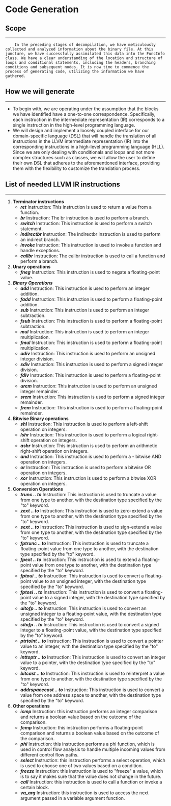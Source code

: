 # **Code Generation**

## **Scope**
--------------
        In the preceding stages of decompilation, we have meticulously collected and analyzed information about the binary file. At this juncture, we have successfully assimilated this data into the FuncInfo class. We have a clear understanding of the location and structure of loops and conditional statements, including the headers, branching conditions and subsequent nodes. It is now time to commence the process of generating code, utilizing the information we have gathered.

## **How we will generate**
---------------
- To begin with, we are operating under the assumption that the blocks we have identified have a one-to-one correspondence. Specifically, each instruction in the intermediate representation (IR) corresponds to a single instruction in the high-level programming language.
- We will design and implement a loosely coupled interface for our domain-specific language (DSL) that will handle the translation of all instructions in the LLVM intermediate representation (IR) into the corresponding instructions in a high-level programming language (HLL). Since we are only dealing with conditionals and loops and not more complex structures such as classes, we will allow the user to define their own DSL that adheres to the aforementioned interface, providing them with the flexibility to customize the translation process.

## **List of needed LLVM IR instructions**
-------------------

1. **Terminator instructions**
    - ***ret*** Instruction: This instruction is used to return a value from a function.
    - ***br*** Instruction: The br instruction is used to perform a branch.
    - ***switch*** Instruction: This instruction is used to perform a switch statement.
    - ***indirectbr*** Instruction: The indirectbr instruction is used to perform an indirect branch.
    - ***invoke*** Instruction: This instruction is used to invoke a function and handle exceptions.
    - ***callbr*** Instruction: The callbr instruction is used to call a function and perform a branch.
2. **Unary operations**
    - ***fneg*** Instruction: This instruction is used to negate a floating-point value.
3. ***Binary Operations***
    - ***add*** Instruction: This instruction is used to perform an integer addition.
    - ***fadd*** Instruction: This instruction is used to perform a floating-point addition.
    - ***sub*** Instruction: This instruction is used to perform an integer subtraction.
    - ***fsub*** Instruction: This instruction is used to perform a floating-point subtraction.
    - ***mul*** Instruction: This instruction is used to perform an integer multiplication.
    - ***fmul*** Instruction: This instruction is used to perform a floating-point multiplication.
    - ***udiv*** Instruction: This instruction is used to perform an unsigned integer division.
    - ***sdiv*** Instruction: This instruction is used to perform a signed integer division.
    - ***fdiv*** Instruction: This instruction is used to perform a floating-point division.
    - ***urem*** Instruction: This instruction is used to perform an unsigned integer remainder.
    - ***srem*** Instruction: This instruction is used to perform a signed integer remainder.
    - ***frem*** Instruction: This instruction is used to perform a floating-point remainder.
4. **Bitwise Binary operations**
    - ***shl*** Instruction: This instruction is used to perform a left-shift operation on integers.
    - ***lshr*** Instruction: This instruction is used to perform a logical right-shift operation on integers.
    - ***ashr*** Instruction: This instruction is used to perform an arithmetic right-shift operation on integers.
    - ***and*** Instruction: This instruction is used to perform a - bitwise AND operation on integers.
    - ***or*** Instruction: This instruction is used to perform a bitwise OR operation on integers.
    - ***xor*** Instruction: This instruction is used to perform a bitwise XOR operation on integers.
5. **Conversion Operations**
    - ***trunc .. to*** Instruction: This instruction is used to truncate a value from one type to another, with the destination type specified by the "to" keyword.
    - ***zext .. to*** Instruction: This instruction is used to zero-extend a value from one type to another, with the destination type specified by the "to" keyword.
    - ***sext .. to*** Instruction: This instruction is used to sign-extend a value from one type to another, with the destination type specified by the "to" keyword.
    - ***fptrunc .. to*** Instruction: This instruction is used to truncate a floating-point value from one type to another, with the destination type specified by the "to" keyword.
    - ***fpext .. to*** Instruction: This instruction is used to extend a floating-point value from one type to another, with the destination type specified by the "to" keyword.
    - ***fptoui .. to*** Instruction: This instruction is used to convert a floating-point value to an unsigned integer, with the destination type specified by the "to" keyword.
    - ***fptosi .. to*** Instruction: This instruction is used to convert a floating-point value to a signed integer, with the destination type specified by the "to" keyword.
    - ***uitofp .. to*** Instruction: This instruction is used to convert an unsigned integer to a floating-point value, with the destination type specified by the "to" keyword.
    - ***sitofp .. to*** Instruction: This instruction is used to convert a signed integer to a floating-point value, with the destination type specified by the "to" keyword.
    - ***ptrtoint .. to*** Instruction: This instruction is used to convert a pointer value to an integer, with the destination type specified by the "to" keyword.
    - ***inttoptr .. to*** Instruction: This instruction is used to convert an integer value to a pointer, with the destination type specified by the "to" keyword.
    - ***bitcast .. to*** Instruction: This instruction is used to reinterpret a value from one type to another, with the destination type specified by the "to" keyword.
    - ***addrspacecast .. to*** Instruction: This instruction is used to convert a value from one address space to another, with the destination type specified by the "to" keyword.
6. **Other operations**
    - ***icmp*** Instruction: this instruction performs an integer comparison and returns a boolean value based on the outcome of the comparison.
    - ***fcmp*** Instruction: this instruction performs a floating-point comparison and returns a boolean value based on the outcome of the comparison.
    - ***phi*** Instruction: this instruction performs a phi function, which is used in control flow analysis to handle multiple incoming values from different control flow paths.
    - ***select*** Instruction: this instruction performs a select operation, which is used to choose one of two values based on a condition.
    - ***freeze*** Instruction: this instruction is used to "freeze" a value, which is to say it makes sure that the value does not change in the future.   
    - ***call*** Instruction: this instruction is used to call a function or invoke a certain block.
    - ***va_arg*** Instruction: this instruction is used to access the next argument passed in a variable argument function.



